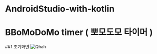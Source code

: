 # AndroidStudio-with-kotlin



# BBoMoDoMo timer ( 뽀모도모 타이머 )


##1.초기화면
![Qhah](https://user-images.githubusercontent.com/72656002/151302337-1dfaeeb8-77d0-4302-87ef-bc52a3ce0696.PNG)
